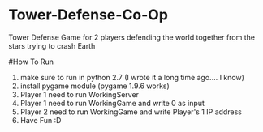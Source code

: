 # Tower-Defense-Co-Op
Tower Defense Game for 2 players defending the world together from the stars trying to crash Earth


#How To Run
1. make sure to run in python 2.7 (I wrote it a long time ago.... I know)
2. install pygame module (pygame 1.9.6 works)
3. Player 1 need to run WorkingServer
4. Player 1 need to run WorkingGame and write 0 as input
5. Player 2 need to run WorkingGame and write Player's 1 IP address
6. Have Fun :D

